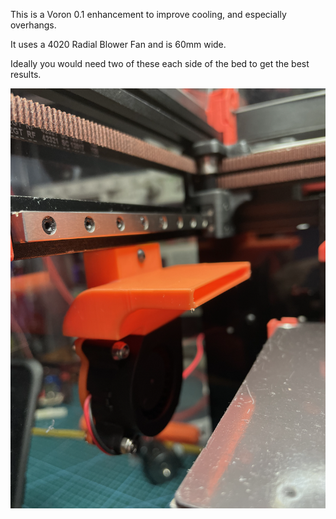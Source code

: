 This is a Voron 0.1 enhancement to improve cooling, and especially overhangs.

It uses a 4020 Radial Blower Fan and is 60mm wide.

Ideally you would need two of these each side of the bed to get the best results.

![alt text](side_draft.png)